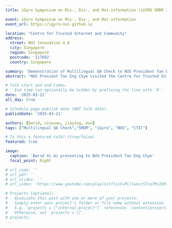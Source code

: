 ```yaml
---
title: iGyro Symposium on Mis-, Dis-, and Mal-information (iGYRO SMDM 2025)

event: iGyro Symposium on Mis-, Dis-, and Mal-information
event_url: https://igyro-nus.github.io

location: "Centre for Trusted Internet and Community"
address:
  street: NUS Innovation 4.0
  city: Singapore
  region: Singapore
  postcode: '117602'
  country: Singapore

summary: 'Demonstration of Multilingual QA Check to NUS President Tan Eng Chye'
abstract: "NUS Presient Tan Eng Chye visited the Centre for Trusted Internet and Community, and took part in hands-on demonstrations by members of the iGryo research team.  WING-NUS demonstrated our Multilingual QA Check system, which performs Retrieval Augmented Generation and has multilingual capabilities to check claims in local Southeast Asian languages as well as in code-switched (mixed) sentences."

# Talk start and end times.
#   End time can optionally be hidden by prefixing the line with `#`.
date: '2025-03-21'
all_day: true

# Schedule page publish date (NOT talk date).
publishDate: '2025-03-21'

authors: [barid, xinyuan, jiaying, min]
tags: ["Multilingual QA Check","SMDM", "iGyro", "NUS", "CTIC"]

# Is this a featured talk? (true/false)
featured: true

image:
  caption: 'Barid Xi Ai presenting to NUS President Tan Eng Chye'
  focal_point: Right

# url_code: ''
# url_pdf: ''
# url_slides: ''
# url_video: 'https://www.youtube.com/playlist?list=PLllwxvcS7ca7Ms1O0txOFzmRAo-4bMp6B'

# Projects (optional).
#   Associate this post with one or more of your projects.
#   Simply enter your project's folder or file name without extension.
#   E.g. `projects = ["internal-project"]` references `content/project/deep-learning/index.md`.
#   Otherwise, set `projects = []`.
# projects:
---
```

